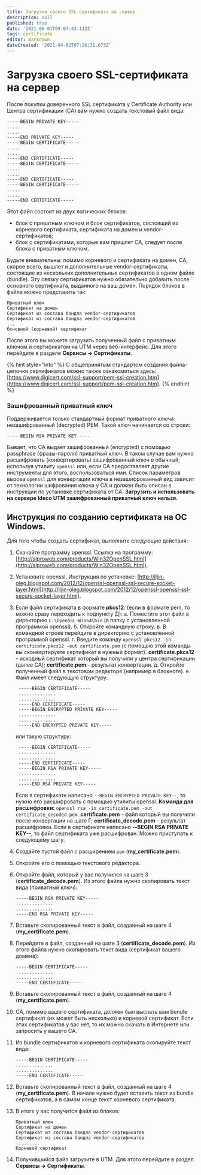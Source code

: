 ```yaml
---
title: Загрузка своего SSL сертификата на сервер
description: null
published: true
date: '2021-06-01T09:07:43.112Z'
tags: certificate
editor: markdown
dateCreated: '2021-04-02T07:26:31.673Z'
---
```


# Загрузка своего SSL-сертификата на сервер

После покупки доверенного SSL сертификата у Certificate Authority или Центра сертификации \(CA\) вам нужно создать текстовый файл вида:

```text
-----BEGIN PRIVATE KEY-----
.....
.....
-----END PRIVATE KEY-----
-----BEGIN CERTIFICATE-----
.....
.....
-----END CERTIFICATE-----
-----BEGIN CERTIFICATE-----
.....
.....
-----END CERTIFICATE-----
-----BEGIN CERTIFICATE-----
.....
.....
-----END CERTIFICATE-----
```

Этот файл состоит из двух логических блоков:

* блок с приватным ключом и блок сертификатов, состоящий из корневого сертификата, сертификата на домен и vendor-сертификатов;
* блок с сертификатами, которые вам пришлет CA, следует после блока с приватным ключом. 

Будьте внимательны: помимо корневого и сертификата на домен, CA, скорее всего, вышлет и дополнительные vendor-сертификаты, состоящие из нескольких дополнительных сертификатов в одном файле \(bundle\). Эту связку сертификатов нужно обязательно добавить после основного сертификата, выданного на ваш домен. Порядок блоков в файле можно представить так:

```text
Приватный ключ
Сертификат на домен
Сертификат из состава бандла vendor-сертификатов
Сертификат из состава бандла vendor-сертификатов
...
Основной (корневой) сертификат
```

После этого вы можете загрузить полученный файл с приватным ключом и сертификатом на UTM через веб-интерфейс. Для этого перейдите в разделе **Сервисы -&gt; Сертификаты**.

{% hint style="info" %}
С общепринятым стандартом создания файла-цепочки сертификатов можно также ознакомиться здесь: [https://www.digicert.com/ssl-support/pem-ssl-creation.htm](https://www.digicert.com/ssl-support/pem-ssl-creation.htm).
{% endhint %}

### Зашифрованный приватный ключ

Поддерживается только стандартный формат приватного ключа: незашифрованный \(decrypted\) PEM. Такой ключ начинается со строки:

`-----BEGIN RSA PRIVATE KEY-----`

Бывает, что CA выдает зашифрованный \(encrypted\) с помощью passphrase \(фразы-пароля\) приватный ключ. В таком случае вам нужно расшифровать \(конвертировать\) зашифрованный ключ в обычный, используя утилиту `openssl` или, если CA предоставляет другие инструменты для этого, воспользоваться ими. Список параметров вызова `openssl` для конвертации ключа в незашифрованный вид зависит от технологии шифрования ключа у CA и должен быть описан в инструкции по установке сертификата от CA. **Загрузить и использовать на сервере Ideco UTM зашифрованный приватный ключ нельзя.**

## Инструкция по созданию сертификата на OC Windows.

Для того чтобы создать сертификат, выполните следующие действия:

1. Скачайте программу openssl. Ссылка на программу: [http://slproweb.com/products/Win32OpenSSL.html](http://slproweb.com/products/Win32OpenSSL.html).
2. Установите openssl. Инструкция по установке: [http://iljin-oleg.blogspot.com/2012/12/openssl-openssl-ssl-secure-socket-layer.html](http://iljin-oleg.blogspot.com/2012/12/openssl-openssl-ssl-secure-socket-layer.html).
3. Если файл сертификата в формате **pkcs12**: \(если в формате pem, то можно сразу переходить к подпункту Д\): а. Поместите этот файл в директорию `C:\OpenSSL-Win64\bin` \(в папку с установленной программой openssl\). б. Откройте командную строку. в. В командной строке перейдите в директорию с установленной программой openssl. г. Введите команду `openssl pkcs12 -in certificate.pkcs12 -out certificate.pem` \(с помощью этой команды вы сконвертируете сертификат в нужный формат\). **certificate.pkcs12** - исходный сертификат который вы получили у центра сертификации \(далее CA\); **certificate.pem** - результат конвертации. д. Откройте полученный файл в текстовом редакторе \(например в блокноте\). е. Файл имеет следующую структуру:

   ```text
    -----BEGIN CERTIFICATE-----
    ..............
    ..............
    -----END CERTIFICATE-----
    -----BEGIN ENCRYPTED PRIVATE KEY-----
    ..............
    ..............
    -----END ENCRYPTED PRIVATE KEY-----
   ```

   или такую структуру:

   ```text
    -----BEGIN CERTIFICATE-----
    ..............
    ..............
    -----END CERTIFICATE-----
    -----BEGIN RSA PRIVATE KEY-----
    ..............
    ..............
    -----END RSA PRIVATE KEY-----
   ```

   Если в сертификате написано `--BEGIN ENCRYPTED PRIVATE KEY--`, то нужно его расшифровать с помощью утилиты openssl. **Команда для расшифровки:** `openssl rsa -in certificate.pem -out certificate_decoded.pem`. **certificate.pem** - файл который вы получили после конвертации на шаге Г; **certificate\_decode.pem** - результат раcшифровки. Если в сертификате написано **--BEGIN RSA PRIVATE KEY--**, то файл сертификата уже расшифрован. Можно приступать к следующему шагу.

4. Создайте пустой файл с расширением `pem` \(**my\_certificate.pem**\).
5. Откройте его с помощью текстового редактора.
6. Откройте файл, который у вас получился на шаге 3 \(**certificate\_decode.pem**\). Из этого файла нужно скопировать текст вида \(приватный ключ\):

   ```text
   -----BEGIN RSA PRIVATE KEY-----
   ..............
   ..............
   -----END RSA PRIVATE KEY-----
   ```

7. Вставьте скопированный текст в файл, созданный на шаге 4 \(**my\_certificate.pem**\).
8. Перейдите в файл, созданный на шаге 3 \(**certificate\_decode.pem**\). Из этого файла нужно скопировать текст вида \(сертификат вашего домена\):

   ```text
   -----BEGIN CERTIFICATE-----
   ..............
   ..............
   -----END CERTIFICATE-----
   ```

9. Вставьте скопированный текст в файл, созданный на шаге 4 \(**my\_certificate.pem**\).
10. CA, помимо вашего сертификата, должен был выслать вам bundle сертификат \(их может быть несколько\) и корневой сертификат. Если этих сертификатов у вас нет, то их можно скачать в Интернете или запросить у вашего CA.
11. Из bundle сертификатов и корневого сертификата скопируйте текст вида:

    ```text
    -----BEGIN CERTIFICATE-----
    ..............
    ..............
    -----END CERTIFICATE-----
    ```

12. Вставьте скопированный текст в файл, созданный на шаге 4 \(**my\_certificate.pem**\). В начале нужно будет вставить текст из bundle сертификатов, а в самом конце текст корневого сертификата.
13. В итоге у вас получится файл из блоков:

    ```text
    Приватный ключ
    Сертификат на домен
    Сертификат из состава бандла vendor-сертификатов
    Сертификат из состава бандла vendor-сертификатов
    .........
    Корневой сертификат
    ```

14. Получившийся файл загрузите в UTM. Для этого перейдите в раздел **Сервисы -&gt; Сертификаты**.

